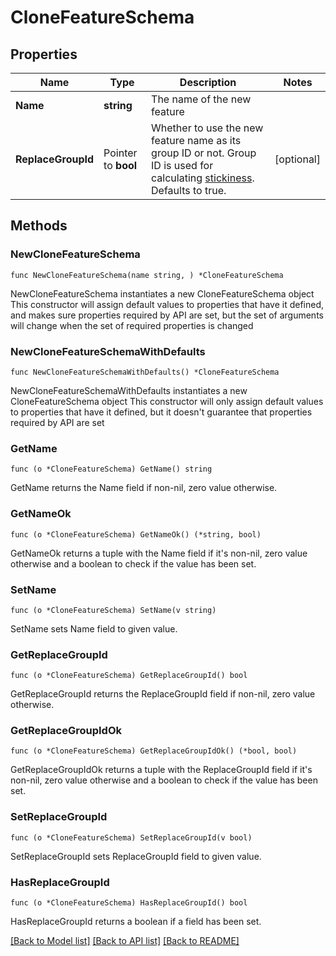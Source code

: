# CloneFeatureSchema

## Properties

Name | Type | Description | Notes
------------ | ------------- | ------------- | -------------
**Name** | **string** | The name of the new feature | 
**ReplaceGroupId** | Pointer to **bool** | Whether to use the new feature name as its group ID or not. Group ID is used for calculating [stickiness](https://docs.getunleash.io/reference/stickiness#calculation). Defaults to true. | [optional] 

## Methods

### NewCloneFeatureSchema

`func NewCloneFeatureSchema(name string, ) *CloneFeatureSchema`

NewCloneFeatureSchema instantiates a new CloneFeatureSchema object
This constructor will assign default values to properties that have it defined,
and makes sure properties required by API are set, but the set of arguments
will change when the set of required properties is changed

### NewCloneFeatureSchemaWithDefaults

`func NewCloneFeatureSchemaWithDefaults() *CloneFeatureSchema`

NewCloneFeatureSchemaWithDefaults instantiates a new CloneFeatureSchema object
This constructor will only assign default values to properties that have it defined,
but it doesn't guarantee that properties required by API are set

### GetName

`func (o *CloneFeatureSchema) GetName() string`

GetName returns the Name field if non-nil, zero value otherwise.

### GetNameOk

`func (o *CloneFeatureSchema) GetNameOk() (*string, bool)`

GetNameOk returns a tuple with the Name field if it's non-nil, zero value otherwise
and a boolean to check if the value has been set.

### SetName

`func (o *CloneFeatureSchema) SetName(v string)`

SetName sets Name field to given value.


### GetReplaceGroupId

`func (o *CloneFeatureSchema) GetReplaceGroupId() bool`

GetReplaceGroupId returns the ReplaceGroupId field if non-nil, zero value otherwise.

### GetReplaceGroupIdOk

`func (o *CloneFeatureSchema) GetReplaceGroupIdOk() (*bool, bool)`

GetReplaceGroupIdOk returns a tuple with the ReplaceGroupId field if it's non-nil, zero value otherwise
and a boolean to check if the value has been set.

### SetReplaceGroupId

`func (o *CloneFeatureSchema) SetReplaceGroupId(v bool)`

SetReplaceGroupId sets ReplaceGroupId field to given value.

### HasReplaceGroupId

`func (o *CloneFeatureSchema) HasReplaceGroupId() bool`

HasReplaceGroupId returns a boolean if a field has been set.


[[Back to Model list]](../README.md#documentation-for-models) [[Back to API list]](../README.md#documentation-for-api-endpoints) [[Back to README]](../README.md)


